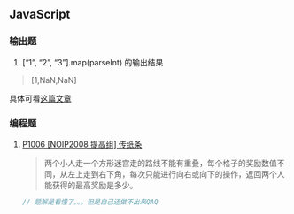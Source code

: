 ## JavaScript

### 输出题

1. [“1”, “2”, “3”].map(parseInt) 的输出结果

> [1,NaN,NaN]

具体可看[这篇文章](https://blog.csdn.net/freshlover/article/details/19034079)

### 编程题

1. [P1006 [NOIP2008 提高组] 传纸条](https://www.luogu.com.cn/problem/P1006)

   > 两个小人走一个方形迷宫走的路线不能有重叠，每个格子的奖励数值不同，从左上走到右下角，每次只能进行向右或向下的操作，返回两个人能获得的最高奖励是多少。

   ```c++
   // 题解是看懂了。。。但是自己还做不出来QAQ
   ```

   